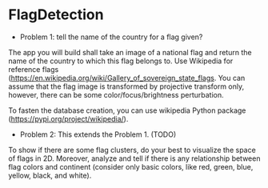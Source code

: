 # FlagDetection

- Problem 1: tell the name of the country for a flag given?

The app you will build shall take an image of a national flag and return the name of the country to which this flag belongs to. Use Wikipedia for reference flags (https://en.wikipedia.org/wiki/Gallery_of_sovereign_state_flags.
You can assume that the flag image is transformed by projective transform only, however, there can be some color/focus/brightness perturbation.

To fasten the database creation, you can use wikipedia Python package (https://pypi.org/project/wikipedia/).

- Problem 2: This extends the Problem 1. (TODO)

To show if there are some flag clusters, do your best to visualize the space of flags in 2D.
Moreover, analyze and tell if there is any relationship between flag colors and continent (consider only basic colors, like red, green, blue, yellow, black, and white).
